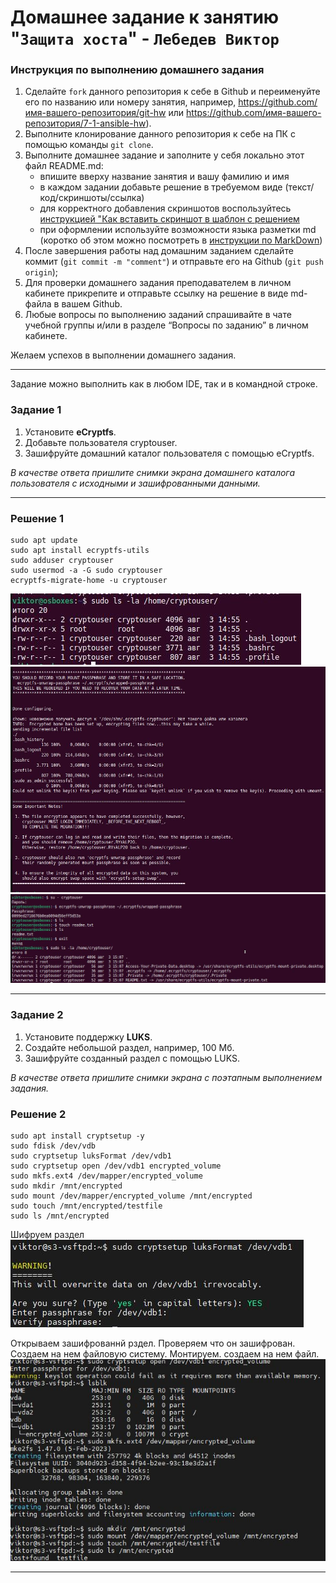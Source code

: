 # Домашнее задание к занятию "`Защита хоста`" - `Лебедев Виктор`


### Инструкция по выполнению домашнего задания

   1. Сделайте `fork` данного репозитория к себе в Github и переименуйте его по названию или номеру занятия, например, https://github.com/имя-вашего-репозитория/git-hw или  https://github.com/имя-вашего-репозитория/7-1-ansible-hw).
   2. Выполните клонирование данного репозитория к себе на ПК с помощью команды `git clone`.
   3. Выполните домашнее задание и заполните у себя локально этот файл README.md:
      - впишите вверху название занятия и вашу фамилию и имя
      - в каждом задании добавьте решение в требуемом виде (текст/код/скриншоты/ссылка)
      - для корректного добавления скриншотов воспользуйтесь [инструкцией "Как вставить скриншот в шаблон с решением](https://github.com/netology-code/sys-pattern-homework/blob/main/screen-instruction.md)
      - при оформлении используйте возможности языка разметки md (коротко об этом можно посмотреть в [инструкции  по MarkDown](https://github.com/netology-code/sys-pattern-homework/blob/main/md-instruction.md))
   4. После завершения работы над домашним заданием сделайте коммит (`git commit -m "comment"`) и отправьте его на Github (`git push origin`);
   5. Для проверки домашнего задания преподавателем в личном кабинете прикрепите и отправьте ссылку на решение в виде md-файла в вашем Github.
   6. Любые вопросы по выполнению заданий спрашивайте в чате учебной группы и/или в разделе “Вопросы по заданию” в личном кабинете.
   
   Желаем успехов в выполнении домашнего задания.

---

Задание можно выполнить как в любом IDE, так и в командной строке.

### Задание 1

1. Установите **eCryptfs**.
2. Добавьте пользователя cryptouser.
3. Зашифруйте домашний каталог пользователя с помощью eCryptfs.


*В качестве ответа  пришлите снимки экрана домашнего каталога пользователя с исходными и зашифрованными данными.*  

---

### Решение 1

```
sudo apt update
sudo apt install ecryptfs-utils
sudo adduser cryptouser
sudo usermod -a -G sudo cryptouser
ecryptfs-migrate-home -u cryptouser
```
![Скриншот](img/img1.jpg)
![Скриншот](img/img2.jpg)
![Скриншот](img/img3.jpg)

---

### Задание 2

1. Установите поддержку **LUKS**.
2. Создайте небольшой раздел, например, 100 Мб.
3. Зашифруйте созданный раздел с помощью LUKS.

*В качестве ответа пришлите снимки экрана с поэтапным выполнением задания.*

### Решение 2

```
sudo apt install cryptsetup -y
sudo fdisk /dev/vdb
sudo cryptsetup luksFormat /dev/vdb1
sudo cryptsetup open /dev/vdb1 encrypted_volume
sudo mkfs.ext4 /dev/mapper/encrypted_volume
sudo mkdir /mnt/encrypted
sudo mount /dev/mapper/encrypted_volume /mnt/encrypted
sudo touch /mnt/encrypted/testfile
sudo ls /mnt/encrypted
```
Шифруем раздел
![Скриншот](img/img4.jpg)

Открываем зашифрованнй рздел. Проверяем что он зашифрован. Создаем на нем файловую систему. Монтируем. создаем на нем файл.
![Скриншот](img/img5.jpg)

---

